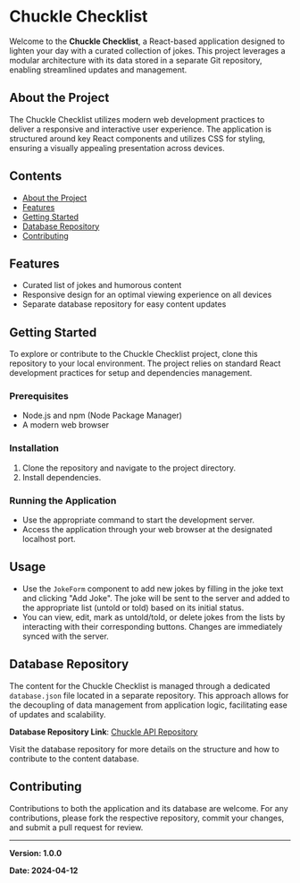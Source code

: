 # Chuckle Checklist

Welcome to the **Chuckle Checklist**, a React-based application designed to lighten your day with a curated collection of jokes. This project leverages a modular architecture with its data stored in a separate Git repository, enabling streamlined updates and management.

## About the Project

The Chuckle Checklist utilizes modern web development practices to deliver a responsive and interactive user experience. The application is structured around key React components and utilizes CSS for styling, ensuring a visually appealing presentation across devices.

## Contents

- [About the Project](#about-the-project)
- [Features](#features)
- [Getting Started](#getting-started)
- [Database Repository](#database-repository)
- [Contributing](#contributing)

## Features

- Curated list of jokes and humorous content
- Responsive design for an optimal viewing experience on all devices
- Separate database repository for easy content updates

## Getting Started

To explore or contribute to the Chuckle Checklist project, clone this repository to your local environment. The project relies on standard React development practices for setup and dependencies management.

### Prerequisites

- Node.js and npm (Node Package Manager)
- A modern web browser

### Installation

1. Clone the repository and navigate to the project directory.
2. Install dependencies.

### Running the Application

- Use the appropriate command to start the development server.
- Access the application through your web browser at the designated localhost port.

## Usage

- Use the `JokeForm` component to add new jokes by filling in the joke text and clicking "Add Joke". The joke will be sent to the server and added to the appropriate list (untold or told) based on its initial status.
- You can view, edit, mark as untold/told, or delete jokes from the lists by interacting with their corresponding buttons. Changes are immediately synced with the server.

## Database Repository

The content for the Chuckle Checklist is managed through a dedicated `database.json` file located in a separate repository. This approach allows for the decoupling of data management from application logic, facilitating ease of updates and scalability.

**Database Repository Link**: [Chuckle API Repository](https://github.com/soyuz43/chuckle-API.git)

Visit the database repository for more details on the structure and how to contribute to the content database.

## Contributing

Contributions to both the application and its database are welcome. For any contributions, please fork the respective repository, commit your changes, and submit a pull request for review.


---

**Version: 1.0.0**

**Date: 2024-04-12**
